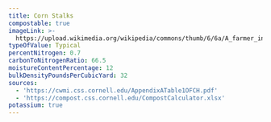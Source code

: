 ```yaml
---
title: Corn Stalks
compostable: true
imageLink: >-
  https://upload.wikimedia.org/wikipedia/commons/thumb/6/6a/A_farmer_in_the_foreground_examining_the_stalks_and_looking_at_some_ears_of_corn_on_some_very_tall_plants%2C_Ontario_%2820691586748%29.jpg/512px-A_farmer_in_the_foreground_examining_the_stalks_and_looking_at_some_ears_of_corn_on_some_very_tall_plants%2C_Ontario_%2820691586748%29.jpg
typeOfValue: Typical
percentNitrogen: 0.7
carbonToNitrogenRatio: 66.5
moistureContentPercentage: 12
bulkDensityPoundsPerCubicYard: 32
sources:
  - 'https://cwmi.css.cornell.edu/AppendixATable1OFCH.pdf'
  - 'https://compost.css.cornell.edu/CompostCalculator.xlsx'
potassium: true
---
```


